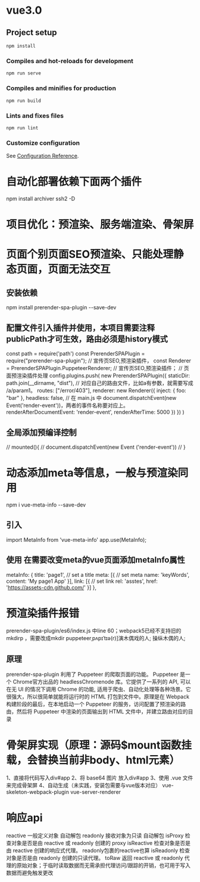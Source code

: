 <!--
 * @Descripttion: 
 * @version: 
 * @Author: fei
 * @Date: 2021-08-09 15:44:55
 * @LastEditors: fei
 * @LastEditTime: 2022-07-31 10:45:04
-->
# vue3.0

## Project setup
```
npm install
```

### Compiles and hot-reloads for development
```
npm run serve
```

### Compiles and minifies for production
```
npm run build
```

### Lints and fixes files
```
npm run lint
```

### Customize configuration
See [Configuration Reference](https://cli.vuejs.org/config/).
# 自动化部署依赖下面两个插件
 npm install archiver ssh2 -D

# 项目优化：预渲染、服务端渲染、骨架屏


# 页面个别页面SEO预渲染、只能处理静态页面，页面无法交互
## 安装依赖
npm install prerender-spa-plugin --save-dev
## 配置文件引入插件并使用，本项目需要注释publicPath才可生效，路由必须是history模式
const path = require('path')
const PrerenderSPAPlugin = require("prerender-spa-plugin");                             // 宣传页SEO,预渲染插件，
const Renderer = PrerenderSPAPlugin.PuppeteerRenderer;                                  // 宣传页SEO,预渲染插件；
// 页面预渲染插件处理
config.plugins.push(
    new PrerenderSPAPlugin({
        staticDir: path.join(__dirname, "dist"),
        // 对应自己的路由文件，比如a有参数，就需要写成 /a/param1。
        routes: ["/error/403"],
        renderer: new Renderer({
            inject: {
                foo: "bar"
            },
            headless: false,
            // 在 main.js 中 document.dispatchEvent(new Event('render-event'))，两者的事件名称要对应上。
            renderAfterDocumentEvent: 'render-event',
            renderAfterTime: 5000
        })
    })
)
## 全局添加预编译控制
// mounted(){
//   document.dispatchEvent(new Event ('render-event'))
// }

# 动态添加meta等信息，一般与预渲染同用
npm i vue-meta-info --save-dev
## 引入
import MetaInfo from 'vue-meta-info'
app.use(MetaInfo);
## 使用 在需要改变meta的vue页面添加metaInfo属性
metaInfo: {
    title: 'page1', // set a title
    meta: [{                 // set meta
        name: 'keyWords',
        content: 'My page1 App'
    }],
    link: [{                 // set link
        rel: 'asstes',
        href: 'https://assets-cdn.github.com/'
    }]
},

# 预渲染插件报错
prerender-spa-plugin/es6/index.js 中line 60；webpack5已经不支持旧的mkdirp ，需要改成mkdir 
puppeteerˌpʌpɪˈtɪə(r)]演木偶戏的人; 操纵木偶的人;
## 原理
prerender-spa-plugin 利用了 Puppeteer 的爬取页面的功能。 Puppeteer 是一个 Chrome官方出品的 headlessChromenode 库。它提供了一系列的 API, 可以在无 UI 的情况下调用 Chrome 的功能, 适用于爬虫、自动化处理等各种场景。它很强大，所以很简单就能将运行时的 HTML 打包到文件中。原理是在 Webpack 构建阶段的最后，在本地启动一个 Puppeteer 的服务，访问配置了预渲染的路由，然后将 Puppeteer 中渲染的页面输出到 HTML 文件中，并建立路由对应的目录

# 骨架屏实现（原理：源码$mount函数挂载，会替换当前非body、html元素）
1、直接将代码写入div#app
2、将 base64 图片 放入div#app
3、使用 .vue 文件来完成骨架屏
4、自动生成（未实践，安装包需要与vue版本对应）  vue-skeleton-webpack-plugin  vue-server-renderer


# 响应api
reactive 一般定义对象  自动解包
readonly 接收对象为只读  自动解包
isProxy 检查对象是否是由 reactive 或 readonly 创建的 proxy
isReactive 检查对象是否是由 reactive 创建的响应式代理。 readonly包裹的reactive也算
isReadonly  检查对象是否是由 readonly 创建的只读代理。
toRaw   返回 reactive 或 readonly 代理的原始对象；于临时读取数据而无需承担代理访问/跟踪的开销，也可用于写入数据而避免触发更改


